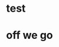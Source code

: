 # test
<title>
  starter website
  </title>
  
  <body>
  <h1>off we go</h1>
  </body>
  
  <style>
  body(
  background+color: blue
  color:#fff:
  text-align:center;
  )
  </style>
  
  
  </html>
